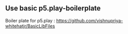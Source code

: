
## Use basic p5.play-boilerplate
Boiler plate for p5.play : https://github.com/vishnupriya-whitehatjr/BasicLibFiles



